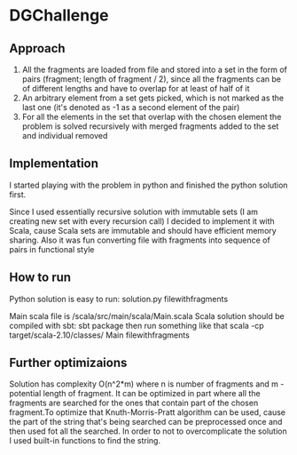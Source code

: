 # DGChallenge
## Approach
1. All the fragments are loaded from file and stored into a set in the form of pairs (fragment; length of fragment / 2), since all the fragments can be of different lengths and have to overlap for at least of half of it
2. An arbitrary element from a set gets picked, which is not marked as the last one (it's denoted as -1 as a second element of the pair)
3. For all the elements in the set that overlap with the chosen element the problem is solved recursively with merged fragments added to the set and individual removed

## Implementation
I started playing with the problem in python and finished the python solution first. 

Since I used essentially recursive solution with immutable sets (I am creating new set with every recursion call) I decided to implement it with Scala, cause Scala sets are immutable and should have efficient memory sharing. Also it was fun converting file with fragments into sequence of pairs in functional style

## How to run 
Python solution is easy to run: solution.py filewithfragments

Main scala file is /scala/src/main/scala/Main.scala
Scala solution should be compiled with sbt: sbt package
then run something like that scala -cp  target/scala-2.10/classes/ Main  filewithfragments

## Further optimizaions
Solution has complexity O(n^2*m) where n is number of fragments and m - potential length of fragment. 
It can be optimized in part where all the fragments are searched for the ones that contain part of the chosen fragment.To optimize that Knuth-Morris-Pratt algorithm can be used, cause the part of the string that's being searched can be preprocessed once and then used fot all the searched. In order to not to overcomplicate the solution I used built-in functions to find the string. 



